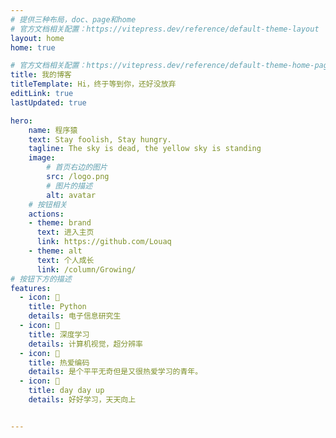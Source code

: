 ```yaml
---
# 提供三种布局，doc、page和home
# 官方文档相关配置：https://vitepress.dev/reference/default-theme-layout
layout: home
home: true

# 官方文档相关配置：https://vitepress.dev/reference/default-theme-home-page
title: 我的博客
titleTemplate: Hi，终于等到你，还好没放弃
editLink: true
lastUpdated: true

hero:
    name: 程序猿
    text: Stay foolish, Stay hungry.
    tagline: The sky is dead, the yellow sky is standing
    image:
        # 首页右边的图片
        src: /logo.png
        # 图片的描述
        alt: avatar
    # 按钮相关
    actions:
    - theme: brand
      text: 进入主页
      link: https://github.com/Louaq
    - theme: alt
      text: 个人成长
      link: /column/Growing/
# 按钮下方的描述
features:
  - icon: 🤹
    title: Python
    details: 电子信息研究生
  - icon: 👩
    title: 深度学习
    details: 计算机视觉，超分辨率
  - icon: 🧩
    title: 热爱编码
    details: 是个平平无奇但是又很热爱学习的青年。
  - icon: 🚀
    title: day day up
    details: 好好学习，天天向上


---
```













